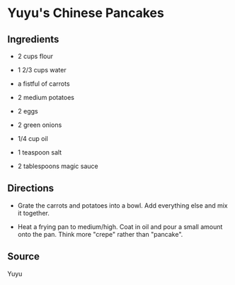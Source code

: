 Yuyu's Chinese Pancakes
=======================

Ingredients
-----------

* 2 cups flour

* 1 2/3 cups water

* a fistful of carrots

* 2 medium potatoes

* 2 eggs

* 2 green onions

* 1/4 cup oil

* 1 teaspoon salt

* 2 tablespoons magic sauce


Directions
----------

* Grate the carrots and potatoes into a bowl. Add everything else and mix it together.

* Heat a frying pan to medium/high. Coat in oil and pour a small amount onto the pan. Think more "crepe" rather than "pancake".


Source
------

Yuyu
